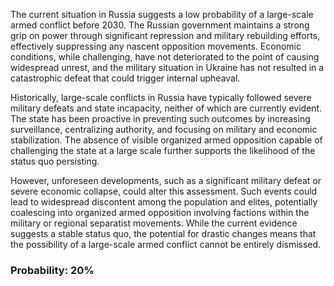 The current situation in Russia suggests a low probability of a large-scale armed conflict before 2030. The Russian government maintains a strong grip on power through significant repression and military rebuilding efforts, effectively suppressing any nascent opposition movements. Economic conditions, while challenging, have not deteriorated to the point of causing widespread unrest, and the military situation in Ukraine has not resulted in a catastrophic defeat that could trigger internal upheaval.

Historically, large-scale conflicts in Russia have typically followed severe military defeats and state incapacity, neither of which are currently evident. The state has been proactive in preventing such outcomes by increasing surveillance, centralizing authority, and focusing on military and economic stabilization. The absence of visible organized armed opposition capable of challenging the state at a large scale further supports the likelihood of the status quo persisting.

However, unforeseen developments, such as a significant military defeat or severe economic collapse, could alter this assessment. Such events could lead to widespread discontent among the population and elites, potentially coalescing into organized armed opposition involving factions within the military or regional separatist movements. While the current evidence suggests a stable status quo, the potential for drastic changes means that the possibility of a large-scale armed conflict cannot be entirely dismissed.

### Probability: 20%
